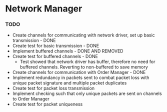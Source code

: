 # Network Manager

### TODO
 * Create channels for communicating with network driver, set up basic transmission - DONE
 * Create test for basic transmission - DONE
 * Implement buffered channels - DONE AND REMOVED
 * Create test for buffered channels - DONE
    * Test showed that network driver has buffer, therefore no need for buffered channels. Reverting to non-buffered to save memory
 * Create channels for communication with Order Manager - DONE
 * Implement redundancy in packets sent to combat packet loss with unique packet signature and multiple packet duplicates
 * Create test for packet loss transmission
 * Implement checking such that only unique packets are sent on channels to Order Manager
 * Create test for packet uniqueness
